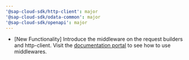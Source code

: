 ```yaml
---
'@sap-cloud-sdk/http-client': major
'@sap-cloud-sdk/odata-common': major
'@sap-cloud-sdk/openapi': major
---
```



- [New Functionality] Introduce the middleware on the request builders and http-client.
Visit the [documentation portal](https://sap.github.io/cloud-sdk/docs/js/guides/resilience) to see how to use middlewares.
